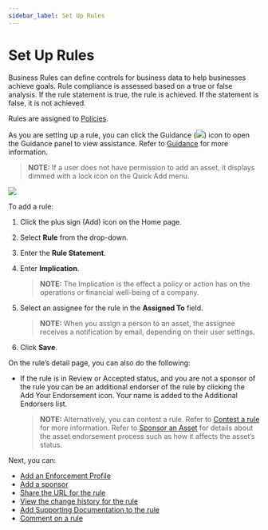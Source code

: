 ```yaml
---
sidebar_label: Set Up Rules
---
```


# Set Up Rules

Business Rules can define controls for business data to help businesses
achieve goals. Rule compliance is assessed based on a true or false
analysis. If the rule statement is true, the rule is achieved. If the
statement is false, it is not achieved.

Rules are assigned to [Policies](Set_Up_Policies.md).

As you are setting up a rule, you can click the Guidance
(![](Resources/Images/Guidance_Icon.png)) icon to open the Guidance
panel to view assistance. Refer to [Guidance](Guidance.md) for more
information.

>**NOTE:** If a user does not have permission to add an asset, it
displays dimmed with a lock icon on the Quick Add menu.

![](Resources/Images/DitheredPermissionsIcons.PNG)

To add a rule:

1.  Click the plus sign (Add) icon on the Home page.

2.  Select **Rule** from the drop-down.

3.  Enter the **Rule Statement**.

4.  Enter **Implication**.
    
    >**NOTE:** The Implication is the effect a policy or action has on
    the operations or financial well-being of a company.

5.  Select an assignee for the rule in the **Assigned To** field.
    
    >**NOTE:** When you assign a person to an asset, the assignee
    receives a notification by email, depending on their user settings.

6.  Click **Save**.

On the rule’s detail page, you can also do the following:

  - If the rule is in Review or Accepted status, and you are not a
    sponsor of the rule you can be an additional endorser of the rule by
    clicking the Add Your Endorsement icon. Your name is added to the
    Additional Endorsers list.
    
    >**NOTE:** Alternatively, you can contest a rule. Refer to [Contest a
    rule](Contest_an_Asset_Non-sponsors.md) for more information.
    Refer to [Sponsor an Asset](Sponsor_an_Asset.md) for details
    about the asset endorsement process such as how it affects the
    asset’s status.

Next, you can:

  - [Add an Enforcement Profile](EnforcementProfiles.md)
  - [Add a sponsor](Add_a_Sponsor_to_an_Asset.md)
  - [Share the URL for the rule](Share_URLs_for_Assets.md)
  - [View the change history for the
    rule](View_Change_History_for_Assets.md)
  - [Add Supporting Documentation to the
    rule](Add_Supporting_Doc.md)
  - [Comment on a rule](Comment_on_an_Asset.md)
